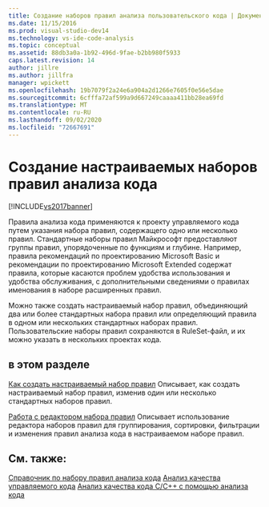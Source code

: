 ```yaml
---
title: Создание наборов правил анализа пользовательского кода | Документация Майкрософт
ms.date: 11/15/2016
ms.prod: visual-studio-dev14
ms.technology: vs-ide-code-analysis
ms.topic: conceptual
ms.assetid: 88db3a0a-1b92-496d-9fae-b2bb980f5933
caps.latest.revision: 14
author: jillre
ms.author: jillfra
manager: wpickett
ms.openlocfilehash: 19b7079f2a24e6a904a2d1266e7605f0e56e5dae
ms.sourcegitcommit: 6cfffa72af599a9d667249caaaa411bb28ea69fd
ms.translationtype: MT
ms.contentlocale: ru-RU
ms.lasthandoff: 09/02/2020
ms.locfileid: "72667691"
---
```

# <a name="creating-custom-code-analysis-rule-sets"></a>Создание настраиваемых наборов правил анализа кода
[!INCLUDE[vs2017banner](../includes/vs2017banner.md)]

Правила анализа кода применяются к проекту управляемого кода путем указания набора правил, содержащего одно или несколько правил. Стандартные наборы правил Майкрософт предоставляют группы правил, упорядоченные по функциям и глубине. Например, правила рекомендаций по проектированию Microsoft Basic и рекомендации по проектированию Microsoft Extended содержат правила, которые касаются проблем удобства использования и удобства обслуживания, с дополнительными сведениями о правилах именования в наборе расширенных правил.

 Можно также создать настраиваемый набор правил, объединяющий два или более стандартных набора правил или определяющий правила в одном или нескольких стандартных наборах правил. Пользовательские наборы правил сохраняются в RuleSet-файл, и их можно указать в нескольких проектах кода.

## <a name="in-this-section"></a>в этом разделе
 [Как создать настраиваемый набор правил](../code-quality/how-to-create-a-custom-rule-set.md) Описывает, как создать настраиваемый набор правил, изменив один или несколько стандартных наборов правил.

 [Работа с редактором набора правил](../code-quality/working-in-the-code-analysis-rule-set-editor.md) Описывает использование редактора наборов правил для группирования, сортировки, фильтрации и изменения правил анализа кода в настраиваемом наборе правил.

## <a name="see-also"></a>См. также:
 [Справочник по набору правил анализа кода](../code-quality/code-analysis-rule-set-reference.md) [Анализ качества управляемого кода](../code-quality/analyzing-managed-code-quality-by-using-code-analysis.md) [Анализ качества кода C/C++ с помощью анализа кода](../code-quality/analyzing-c-cpp-code-quality-by-using-code-analysis.md)
